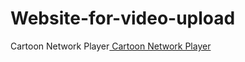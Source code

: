 # Website-for-video-upload
Cartoon Network Player[
Cartoon Network Player](https://kaidencarty-ai.github.io/Website-for-video-upload/)
